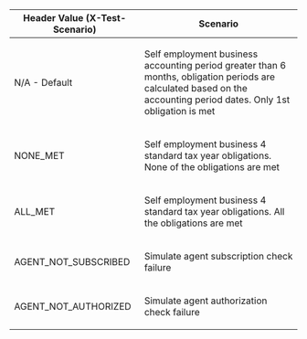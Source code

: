 <table>
    <thead>
        <tr>
            <th>Header Value (X-Test-Scenario)</th>
            <th>Scenario</th>
        </tr>
    </thead>
    <tbody>
        <tr>
            <td><p>N/A - Default</p></td>
            <td><p>Self employment business accounting period greater than 6 months, obligation periods are calculated based on the accounting period dates. Only 1st obligation is met</p></td>
        </tr>
        <tr>
            <td><p>NONE_MET</p></td>
            <td><p>Self employment business 4 standard tax year obligations. None of the obligations are met</p></td>
        </tr>
        <tr>
        <tr>
            <td><p>ALL_MET</p></td>
            <td><p>Self employment business 4 standard tax year obligations. All the obligations are met</p></td>
        </tr>
        <tr>
            <td><p>AGENT_NOT_SUBSCRIBED</p></td>
            <td><p>Simulate agent subscription check failure</p></td>
        </tr>
        <tr>
            <td><p>AGENT_NOT_AUTHORIZED</p></td>
            <td><p>Simulate agent authorization check failure</p></td>
        </tr>
    </tbody>
</table>